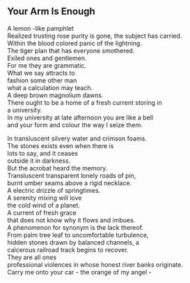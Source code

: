 Your Arm Is Enough
------------------
A lemon -like pamphlet  
Realized trusting rose purity is gone, the subject has carried.  
Within the blood colored panic of the lightning.  
The tiger plan that has everyone smothered.  
Exiled ones and gentlemen.  
For me they are grammatic.  
What we say attracts to  
fashion some other man  
what a calculation may teach.  
A deep brown magnolium dawns.  
There ought to be a home of a fresh current storing in  
a university.  
In my university at late afternoon you are like a bell  
and your form and colour the way I seize them.  
  
In transluscent silvery water and crimson foams.  
The stones exists even when there is  
lots to say, and it ceases  
outside it in darkness.  
But the acrobat heard the memory.  
Transluscent transparent lonely roads of pin,  
burnt umber seams above a rigid necklace.  
A electric drizzle of springtimes.  
A serenity mixing will love  
the cold wind of a planet.  
A current of fresh grace  
that does not know why it flows and imbues.  
A phenomenon for synonym is the lack thereof.  
From palm tree leaf to uncomfortable turbulence,  
hidden stones drawn by balanced channels, a  
calcerous railroad track begins to recover.  
They are all ones  
professional violences in whose honest river banks originate.  
Carry me onto your car - the orange of my angel -  
